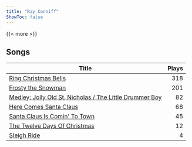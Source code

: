 ```yaml
---
title: "Ray Conniff"
ShowToc: false
---
```


{{< more >}}

## Songs
Title | Plays 
----- | -----: 
[Ring Christmas Bells](/songs/ring-christmas-bells) | 318
[Frosty the Snowman](/songs/frosty-the-snowman) | 201
[Medley: Jolly Old St. Nicholas / The Little Drummer Boy](/songs/medley-jolly-old-st-nicholas-the-little-drummer-boy) | 82
[Here Comes Santa Claus](/songs/here-comes-santa-claus) | 68
[Santa Claus Is Comin' To Town](/songs/santa-claus-is-comin-to-town) | 45
[The Twelve Days Of Christmas](/songs/the-twelve-days-of-christmas) | 12
[Sleigh Ride](/songs/sleigh-ride) | 4

